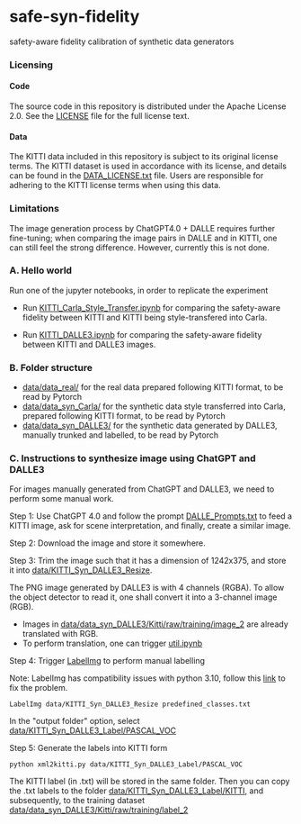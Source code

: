 # safe-syn-fidelity
safety-aware fidelity calibration of synthetic data generators

### Licensing

#### Code
The source code in this repository is distributed under the Apache License 2.0. See the [LICENSE](./LICENSE) file for the full license text.

#### Data
The KITTI data included in this repository is subject to its original license terms. The KITTI dataset is used in accordance with its license, and details can be found in the [DATA_LICENSE.txt](./DATA_LICENSE.txt) file. Users are responsible for adhering to the KITTI license terms when using this data.



### Limitations

The image generation process by ChatGPT4.0 + DALLE requires further fine-tuning; when comparing the image pairs in DALLE and in KITTI, one can still feel the strong difference. However, currently this is not done. 

### A. Hello world 

Run one of the jupyter notebooks, in order to replicate the experiment

* Run [KITTI_Carla_Style_Transfer.ipynb](KITTI_Carla_Style_Transfer.ipynb) for comparing the safety-aware fidelity between KITTI and KITTI being style-transfered into Carla.

* Run [KITTI_DALLE3.ipynb](KITTI_DALLE3.ipynb) for comparing the safety-aware fidelity between KITTI and DALLE3 images. 


### B. Folder structure

* [data/data_real/](data/data_real/) for the real data prepared following KITTI format, to be read by Pytorch
* [data/data_syn_Carla/](data/data_syn_Carla/) for the synthetic data style transferred into Carla, prepared following KITTI format, to be read by Pytorch
* [data/data_syn_DALLE3/](data/data_syn_DALLE3/) for the synthetic data generated by DALLE3, manually trunked and labelled, to be read by Pytorch

### C. Instructions to synthesize image using ChatGPT and DALLE3

For images manually generated from ChatGPT and DALLE3, we need to perform some manual work.

Step 1: Use ChatGPT 4.0 and follow the prompt [DALLE_Prompts.txt](DALLE_Prompts.txt) to feed a KITTI image, ask for scene interpretation, and finally, create a similar image.

Step 2: Download the image and store it somewhere. 


Step 3: Trim the image such that it has a dimension of 1242x375, and store it into [data/KITTI_Syn_DALLE3_Resize](data/KITTI_Syn_DALLE3_Resize). 

The PNG image generated by DALLE3 is with 4 channels (RGBA). To allow the object detector to read it, one shall convert it into a 3-channel image (RGB). 
* Images in [data/data_syn_DALLE3/Kitti/raw/training/image_2](data/data_syn_DALLE3/Kitti/raw/training/image_2) are already translated with RGB.
* To perform translation, one can trigger [util.ipynb](util.ipynb)

Step 4: Trigger [LabelImg](https://pypi.org/project/labelImg/1.4.0/) to perform manual labelling

Note: LabelImg has compatibility issues with python 3.10, follow this [link](https://github.com/HumanSignal/labelImg/issues/872#issuecomment-1309017766) to fix the problem.

```console
LabelImg data/KITTI_Syn_DALLE3_Resize predefined_classes.txt
```

In the "output folder" option, select [data/KITTI_Syn_DALLE3_Label/PASCAL_VOC](data/KITTI_Syn_DALLE3_Label/PASCAL_VOC)


Step 5: Generate the labels into KITTI form

```console
python xml2kitti.py data/KITTI_Syn_DALLE3_Label/PASCAL_VOC
```

The KITTI label (in .txt) will be stored in the same folder. Then you can copy the .txt labels to the folder [data/KITTI_Syn_DALLE3_Label/KITTI](data/KITTI_Syn_DALLE3_Label/KITTI), and subsequently, to the training dataset [data/data_syn_DALLE3/Kitti/raw/training/label_2](data/data_syn_DALLE3/Kitti/raw/training/label_2)
